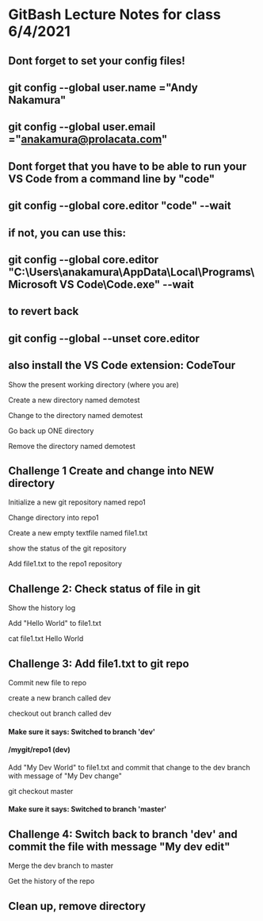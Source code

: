 # GitBash Lecture Notes for class 6/4/2021

## Dont forget to set your config files!
## git config --global user.name ="Andy Nakamura"
## git config --global user.email ="anakamura@prolacata.com"

## Dont forget that you have to be able to run your VS Code from a command line by "code"
## git config --global core.editor "code" --wait
## if not, you can use this:
## git config --global core.editor "C:\Users\anakamura\AppData\Local\Programs\Microsoft VS Code\Code.exe" --wait

## to revert back
## git config --global --unset core.editor

## also install the VS Code extension:  CodeTour

Show the present working directory (where you are)

Create a new directory named demotest

Change to the directory named demotest

Go back up ONE directory

Remove the directory named demotest

## Challenge 1 Create and change into NEW directory

Initialize a new git repository named repo1

Change directory into repo1

Create a new empty textfile named file1.txt

show the status of the git repository

Add file1.txt to the repo1 repository

## Challenge 2:  Check status of file in git

Show the history log


Add "Hello World" to file1.txt

cat file1.txt
Hello World

## Challenge 3:  Add file1.txt to git repo
Commit new file to repo

create a new branch called dev

checkout out branch called dev

#### Make sure it says:  Switched to branch 'dev'

#### /mygit/repo1 (dev)

Add "My Dev World" to file1.txt and commit that change to the dev branch with message of "My Dev change"

git checkout master
#### Make sure it says:  Switched to branch 'master'

## Challenge 4:  Switch back to branch 'dev' and commit the file with message "My dev edit"



Merge the dev branch to master

Get the history of the repo

## Clean up, remove directory
